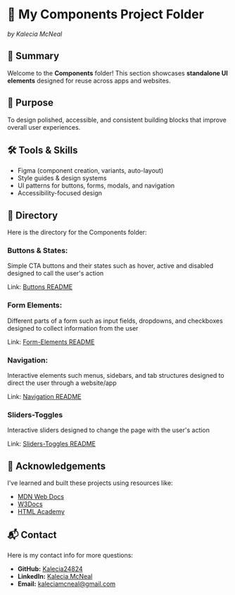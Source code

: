 # 🧩 My Components Project Folder
<em>by Kalecia McNeal</em>

## 📖 Summary
Welcome to the **Components** folder! This section showcases **standalone UI elements** designed for reuse across apps and websites.


## 🎯 Purpose
To design polished, accessible, and consistent building blocks that improve overall user experiences.


## 🛠️ Tools & Skills
- Figma (component creation, variants, auto-layout)  
- Style guides & design systems  
- UI patterns for buttons, forms, modals, and navigation  
- Accessibility-focused design  


## 📂 Directory
Here is the directory for the Components folder: 

### Buttons & States: 
Simple CTA buttons and their states such as hover, active and disabled designed to call the user's action 

Link: [Buttons README](./Buttons/README.md "My Buttons README")

### Form Elements: 
Different parts of a form such as input fields, dropdowns, and checkboxes designed to collect information from the user 

Link: [Form-Elements README](./Form-Elements/README.md "My Form-Elements README")

### Navigation: 
Interactive elements such menus, sidebars, and tab structures designed to direct the user through a website/app 

Link: [Navigation README](./Navigation/README.md "My Navigation README")

### Sliders-Toggles
Interactive sliders designed to change the page with the user's action

Link: [Sliders-Toggles README](./Sliders-Toggles/README.md "My Sliders-Toggles README")

## 🙏 Acknowledgements
I’ve learned and built these projects using resources like:
- [MDN Web Docs](https://developer.mozilla.org/)
- [W3Docs](https://www.w3docs.com/)
- [HTML Academy](https://htmlacademy.org/)


## 📬 Contact
Here is my contact info for more questions:
- **GitHub:** [Kalecia24824](https://github.com/Kalecia24824)
- **LinkedIn:** [Kalecia McNeal](https://linkedin.com/in/kalecia-mcneal)
- **Email:** [kaleciamcneal@gmail.com](mailto:kaleciamcneal@gmail.com)